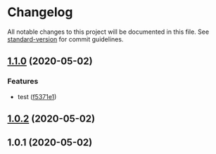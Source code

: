 # Changelog

All notable changes to this project will be documented in this file. See [standard-version](https://github.com/conventional-changelog/standard-version) for commit guidelines.

## [1.1.0](https://github.com/FaureWu/test/compare/v1.0.2...v1.1.0) (2020-05-02)


### Features

* test ([f5371e1](https://github.com/FaureWu/test/commit/f5371e1ef2df5e125e84fdc2b793285582237a25))

## [1.0.2](https://github.com/FaureWu/test/compare/v1.0.1...v1.0.2) (2020-05-02)



## 1.0.1 (2020-05-02)
